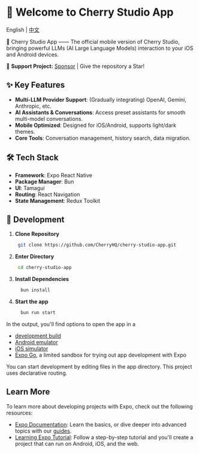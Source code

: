 # 🍒 Welcome to Cherry Studio App

English | [中文](./README-zh.md)

🍒 Cherry Studio App —— The official mobile version of Cherry Studio, bringing powerful LLMs (AI Large Language Models) interaction to your iOS and Android devices.

🌟 **Support Project:** [Sponsor](https://github.com/CherryHQ/cherry-studio/blob/main/docs/sponsor.md) | Give the repository a Star!

## ✨ Key Features

- **Multi-LLM Provider Support**: (Gradually integrating) OpenAI, Gemini, Anthropic, etc.
- **AI Assistants & Conversations**: Access preset assistants for smooth multi-model conversations.
- **Mobile Optimized**: Designed for iOS/Android, supports light/dark themes.
- **Core Tools**: Conversation management, history search, data migration.

## 🛠️ Tech Stack

- **Framework**: Expo React Native
- **Package Manager**: Bun
- **UI**: Tamagui
- **Routing**: React Navigation
- **State Management**: Redux Toolkit

## 🚀 Development

1. **Clone Repository**

   ```bash
    git clone https://github.com/CherryHQ/cherry-studio-app.git
   ```

2. **Enter Directory**

   ```bash
    cd cherry-studio-app
   ```

3. **Install Dependencies**

   ```bash
     bun install
   ```

4. **Start the app**

   ```bash
     bun run start
   ```

In the output, you'll find options to open the app in a

- [development build](https://docs.expo.dev/develop/development-builds/introduction/)
- [Android emulator](https://docs.expo.dev/workflow/android-studio-emulator/)
- [iOS simulator](https://docs.expo.dev/workflow/ios-simulator/)
- [Expo Go](https://expo.dev/go), a limited sandbox for trying out app development with Expo

You can start development by editing files in the app directory. This project uses declarative routing.

## Learn More

To learn more about developing projects with Expo, check out the following resources:

- [Expo Documentation](https://docs.expo.dev/): Learn the basics, or dive deeper into advanced topics with our [guides](https://docs.expo.dev/guides).
- [Learning Expo Tutorial](https://docs.expo.dev/tutorial/introduction/): Follow a step-by-step tutorial and you'll create a project that can run on Android, iOS, and the web.
